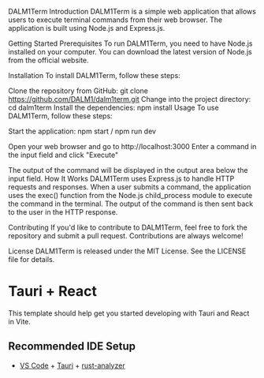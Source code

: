 DALM1Term
Introduction
DALM1Term is a simple web application that allows users to execute terminal commands from their web browser. The application is built using Node.js and Express.js.

Getting Started
Prerequisites
To run DALM1Term, you need to have Node.js installed on your computer. You can download the latest version of Node.js from the official website.

Installation
To install DALM1Term, follow these steps:

Clone the repository from GitHub: git clone https://github.com/DALM1/dalm1term.git
Change into the project directory: cd dalm1term
Install the dependencies: npm install
Usage
To use DALM1Term, follow these steps:

Start the application: npm start / npm run dev

Open your web browser and go to http://localhost:3000
Enter a command in the input field and click "Execute"

The output of the command will be displayed in the output area below the input field.
How It Works
DALM1Term uses Express.js to handle HTTP requests and responses. When a user submits a command, the application uses the exec() function from the Node.js child_process module to execute the command in the terminal. The output of the command is then sent back to the user in the HTTP response.

Contributing
If you'd like to contribute to DALM1Term, feel free to fork the repository and submit a pull request. Contributions are always welcome!

License
DALM1Term is released under the MIT License. See the LICENSE file for details.





# Tauri + React

This template should help get you started developing with Tauri and React in Vite.

## Recommended IDE Setup

- [VS Code](https://code.visualstudio.com/) + [Tauri](https://marketplace.visualstudio.com/items?itemName=tauri-apps.tauri-vscode) + [rust-analyzer](https://marketplace.visualstudio.com/items?itemName=rust-lang.rust-analyzer)


